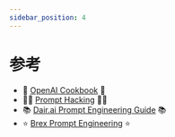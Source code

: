 ```yaml
---
sidebar_position: 4
---
```


# 参考

- :star2: [OpenAI Cookbook](https://github.com/openai/openai-cookbook) :star2:
- :technologist: [Prompt Hacking](https://learnprompting.org/docs/category/-prompt-hacking) :technologist: 
- :books: [Dair.ai Prompt Engineering Guide](https://github.com/dair-ai/Prompt-Engineering-Guide) :books: 
- :star: [Brex Prompt Engineering](https://github.com/brexhq/prompt-engineering) :star: